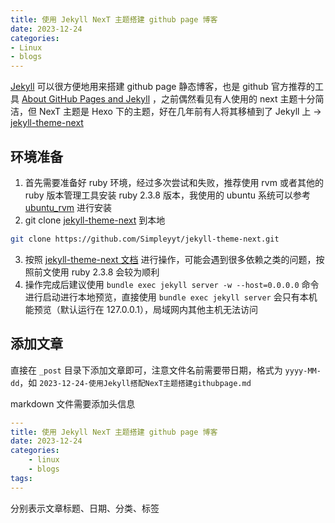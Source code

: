 ```yaml
---
title: 使用 Jekyll NexT 主题搭建 github page 博客
date: 2023-12-24
categories:
- Linux
- blogs
---
```


[Jekyll](https://jekyllrb.com/) 可以很方便地用来搭建 github page 静态博客，也是 github 官方推荐的工具 [About GitHub Pages and Jekyll](https://docs.github.com/en/pages/setting-up-a-github-pages-site-with-jekyll/about-github-pages-and-jekyll) ，之前偶然看见有人使用的 next 主题十分简洁，但 NexT 主题是 Hexo 下的主题，好在几年前有人将其移植到了 Jekyll 上 -> [jekyll-theme-next](https://github.com/Simpleyyt/jekyll-theme-next)

## 环境准备

1. 首先需要准备好 ruby 环境，经过多次尝试和失败，推荐使用 rvm 或者其他的 ruby 版本管理工具安装 ruby 2.3.8 版本，我使用的 ubuntu 系统可以参考 [ubuntu_rvm](https://github.com/rvm/ubuntu_rvm) 进行安装
2. git clone [jekyll-theme-next](https://github.com/Simpleyyt/jekyll-theme-next) 到本地

```bash
git clone https://github.com/Simpleyyt/jekyll-theme-next.git
```
3. 按照 [jekyll-theme-next 文档](http://theme-next.simpleyyt.com/getting-started.html) 进行操作，可能会遇到很多依赖之类的问题，按照前文使用 ruby 2.3.8 会较为顺利
4. 操作完成后建议使用 `bundle exec jekyll server -w --host=0.0.0.0` 命令进行启动进行本地预览，直接使用 `bundle exec jekyll server` 会只有本机能预览（默认运行在 127.0.0.1），局域网内其他主机无法访问

## 添加文章

直接在 `_post` 目录下添加文章即可，注意文件名前需要带日期，格式为 `yyyy-MM-dd`，如 `2023-12-24-使用Jekyll搭配NexT主题搭建githubpage.md`

markdown 文件需要添加头信息

```yaml
---
title: 使用 Jekyll NexT 主题搭建 github page 博客
date: 2023-12-24
categories:
    - linux
    - blogs
tags:
---
```

分别表示文章标题、日期、分类、标签
